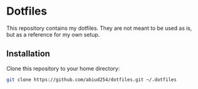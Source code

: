 # Dotfiles

This repository contains my dotfiles. They are not meant to be used as is, but as a reference for my own setup.

## Installation

Clone this repository to your home directory:

```bash
git clone https://github.com/abiud254/dotfiles.git ~/.dotfiles
```
